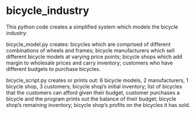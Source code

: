 bicycle_industry
================
This python code creates a simplified system which models the bicycle industry:

bicycle_model.py creates:
bicycles which are comprised of different combinations of wheels and frames;
bicycle manufacturers which sell different bicycle models at varying price points; 
bicycle shops which add margin to wholesale prices and carry inventory;
customers who have different budgets to purchase bicycles. 

bicycle_script.py creates or prints out: 
6 bicycle models, 2 manufacturers, 1 bicycle shop, 3 customers;
bicycle shop’s initial inventory;
list of bicycles that the customers can afford given their budget, customer purchases a bicycle and the program prints out the balance of their budget; 
bicycle shop’s remaining inventory; 
bicycle shop’s profits on the bicycles it has sold. 

